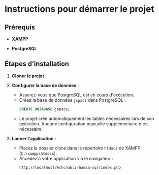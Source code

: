 # Instructions pour démarrer le projet

## Prérequis

- **XAMPP**
  
- **PostgreSQL** 

## Étapes d'installation

1. **Cloner le projet** :
   
     

2. **Configurer la base de données** :
   - Assurez-vous que PostgreSQL est en cours d'exécution.
   - Créez la base de données `jspacs` dans PostgreSQL :
     ```sql
     CREATE DATABASE jspacs;
     ```
   - Le projet crée automatiquement les tables nécessaires lors de son exécution. Aucune configuration manuelle supplémentaire n'est nécessaire.


3. **Lancer l'application** :
   - Placez le dossier cloné dans le répertoire `htdocs` de XAMPP (`C:\xampp\htdocs`).
   - Accédez à votre application via le navigateur :
     ```bash
     http://localhost/echchabli-hamza-sql/index.php
     ```


